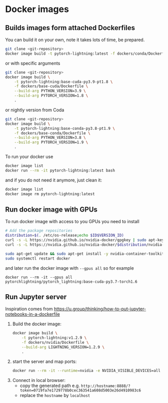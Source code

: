 # Docker images

## Builds images form attached Dockerfiles

You can build it on your own, note it takes lots of time, be prepared.

```bash
git clone <git-repository>
docker image build -t pytorch-lightning:latest -f dockers/conda/Dockerfile .
```

or with specific arguments

```bash
git clone <git-repository>
docker image build \
    -t pytorch-lightning:base-cuda-py3.9-pt1.8 \
    -f dockers/base-cuda/Dockerfile \
    --build-arg PYTHON_VERSION=3.9 \
    --build-arg PYTORCH_VERSION=1.8 \
    .
```
or nightly version from Coda
```bash
git clone <git-repository>
docker image build \
    -t pytorch-lightning:base-conda-py3.8-pt1.9 \
    -f dockers/base-conda/Dockerfile \
    --build-arg PYTHON_VERSION=3.8 \
    --build-arg PYTORCH_VERSION=1.9 \
    .
```

To run your docker use

```bash
docker image list
docker run --rm -it pytorch-lightning:latest bash
```

and if you do not need it anymore, just clean it:

```bash
docker image list
docker image rm pytorch-lightning:latest
```

## Run docker image with GPUs

To run docker image with access to you GPUs you need to install
```bash
# Add the package repositories
distribution=$(. /etc/os-release;echo $ID$VERSION_ID)
curl -s -L https://nvidia.github.io/nvidia-docker/gpgkey | sudo apt-key add -
curl -s -L https://nvidia.github.io/nvidia-docker/$distribution/nvidia-docker.list | sudo tee /etc/apt/sources.list.d/nvidia-docker.list

sudo apt-get update && sudo apt-get install -y nvidia-container-toolkit
sudo systemctl restart docker
```

and later run the docker image with `--gpus all` so for example

```
docker run --rm -it --gpus all pytorchlightning/pytorch_lightning:base-cuda-py3.7-torch1.6
```

## Run Jupyter server

Inspiration comes from https://u.group/thinking/how-to-put-jupyter-notebooks-in-a-dockerfile

1. Build the docker image:
    ```bash
    docker image build \
        -t pytorch-lightning:v1.2.9 \
        -f dockers/nvidia/Dockerfile \
        --build-arg LIGHTNING_VERSION=1.2.9 \
        .
    ```
2. start the server and map ports:
    ```bash
    docker run --rm -it --runtime=nvidia -e NVIDIA_VISIBLE_DEVICES=all -p 8888:8888 pytorch-lightning:v1.2.9
    ```
3. Connect in local browser:
    - copy the generated path e.g. `http://hostname:8888/?token=0719fa7e1729778b0cec363541a608d5003e26d4910983c6`
    - replace the `hostname` by `localhost`
